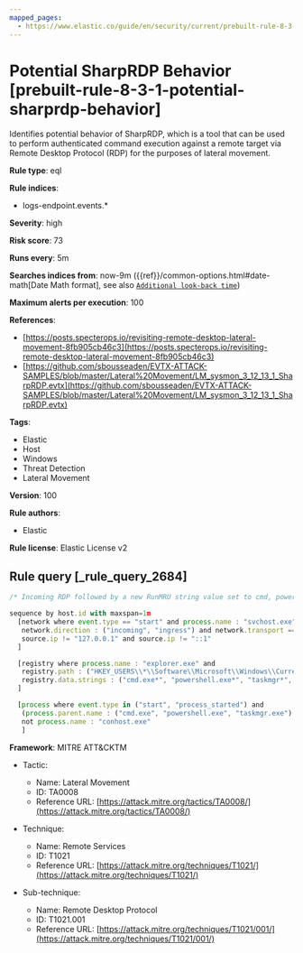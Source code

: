```yaml
---
mapped_pages:
  - https://www.elastic.co/guide/en/security/current/prebuilt-rule-8-3-1-potential-sharprdp-behavior.html
---
```


# Potential SharpRDP Behavior [prebuilt-rule-8-3-1-potential-sharprdp-behavior]

Identifies potential behavior of SharpRDP, which is a tool that can be used to perform authenticated command execution against a remote target via Remote Desktop Protocol (RDP) for the purposes of lateral movement.

**Rule type**: eql

**Rule indices**:

* logs-endpoint.events.*

**Severity**: high

**Risk score**: 73

**Runs every**: 5m

**Searches indices from**: now-9m ({{ref}}/common-options.html#date-math[Date Math format], see also [`Additional look-back time`](docs-content://solutions/security/detect-and-alert/create-detection-rule.md#rule-schedule))

**Maximum alerts per execution**: 100

**References**:

* [https://posts.specterops.io/revisiting-remote-desktop-lateral-movement-8fb905cb46c3](https://posts.specterops.io/revisiting-remote-desktop-lateral-movement-8fb905cb46c3)
* [https://github.com/sbousseaden/EVTX-ATTACK-SAMPLES/blob/master/Lateral%20Movement/LM_sysmon_3_12_13_1_SharpRDP.evtx](https://github.com/sbousseaden/EVTX-ATTACK-SAMPLES/blob/master/Lateral%20Movement/LM_sysmon_3_12_13_1_SharpRDP.evtx)

**Tags**:

* Elastic
* Host
* Windows
* Threat Detection
* Lateral Movement

**Version**: 100

**Rule authors**:

* Elastic

**Rule license**: Elastic License v2

## Rule query [_rule_query_2684]

```js
/* Incoming RDP followed by a new RunMRU string value set to cmd, powershell, taskmgr or tsclient, followed by process execution within 1m */

sequence by host.id with maxspan=1m
  [network where event.type == "start" and process.name : "svchost.exe" and destination.port == 3389 and
   network.direction : ("incoming", "ingress") and network.transport == "tcp" and
   source.ip != "127.0.0.1" and source.ip != "::1"
  ]

  [registry where process.name : "explorer.exe" and
   registry.path : ("HKEY_USERS\\*\\Software\\Microsoft\\Windows\\CurrentVersion\\Explorer\\RunMRU\\*") and
   registry.data.strings : ("cmd.exe*", "powershell.exe*", "taskmgr*", "\\\\tsclient\\*.exe\\*")
  ]

  [process where event.type in ("start", "process_started") and
   (process.parent.name : ("cmd.exe", "powershell.exe", "taskmgr.exe") or process.args : ("\\\\tsclient\\*.exe")) and
   not process.name : "conhost.exe"
   ]
```

**Framework**: MITRE ATT&CKTM

* Tactic:

    * Name: Lateral Movement
    * ID: TA0008
    * Reference URL: [https://attack.mitre.org/tactics/TA0008/](https://attack.mitre.org/tactics/TA0008/)

* Technique:

    * Name: Remote Services
    * ID: T1021
    * Reference URL: [https://attack.mitre.org/techniques/T1021/](https://attack.mitre.org/techniques/T1021/)

* Sub-technique:

    * Name: Remote Desktop Protocol
    * ID: T1021.001
    * Reference URL: [https://attack.mitre.org/techniques/T1021/001/](https://attack.mitre.org/techniques/T1021/001/)



